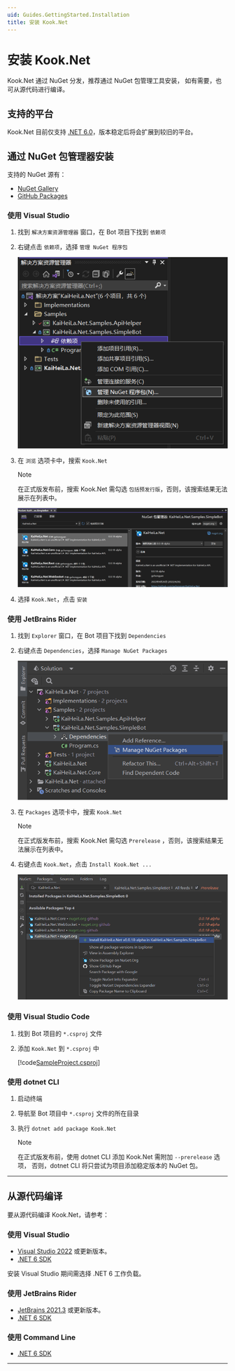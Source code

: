 ```yaml
---
uid: Guides.GettingStarted.Installation
title: 安装 Kook.Net
---
```


# 安装 Kook.Net

Kook.Net 通过 NuGet 分发，推荐通过 NuGet 包管理工具安装，
如有需要，也可从源代码进行编译。

## 支持的平台

Kook.Net 目前仅支持 [.NET 6.0]，版本稳定后将会扩展到较旧的平台。

[.NET 6.0]: https://docs.microsoft.com/en-us/dotnet/core/whats-new/dotnet-6

## 通过 NuGet 包管理器安装

支持的 NuGet 源有：

- [NuGet Gallery](https://nuget.org)
- [GitHub Packages](https://github.com/gehongyan?tab=packages&repo_name=Kook.Net)

### 使用 Visual Studio

1. 找到 `解决方案资源管理器` 窗口，在 Bot 项目下找到 `依赖项`
2. 右键点击 `依赖项`，选择 `管理 NuGet 程序包`

    ![img.png](images/install/install-vs-dependencies.png)

3. 在 `浏览` 选项卡中，搜索 `Kook.Net`

    > [!NOTE]
    > 在正式版发布前，搜索 Kook.Net 需勾选 `包括预发行版`，否则，该搜索结果无法展示在列表中。

    ![img.png](images/install/install-vs-nuget.png)

4. 选择 `Kook.Net`，点击 `安装`

### 使用 JetBrains Rider

1. 找到 `Explorer` 窗口，在 Bot 项目下找到 `Dependencies`
2. 右键点击 `Dependencies`，选择 `Manage NuGet Packages`

    ![img.png](images/install/install-rider-dependencies.png)

3. 在 `Packages` 选项卡中，搜索 `Kook.Net`

    > [!NOTE]
    > 在正式版发布前，搜索 Kook.Net 需勾选 `Prerelease` ，否则，该搜索结果无法展示在列表中。

4. 右键点击 `Kook.Net`，点击 `Install Kook.Net ...`

    ![img.png](images/install/install-rider-nuget.png)

### 使用 Visual Studio Code

1. 找到 Bot 项目的 `*.csproj` 文件
2. 添加 `Kook.Net` 到 `*.csproj` 中

    [!code[SampleProject.csproj](samples/project.xml)]

### 使用 dotnet CLI

1. 启动终端
2. 导航至 Bot 项目中 `*.csproj` 文件的所在目录
3. 执行 `dotnet add package Kook.Net`

    > [!NOTE]
    > 在正式版发布前，使用 dotnet CLI 添加 Kook.Net 需附加 `--prerelease` 选项，
    > 否则，dotnet CLI 将只尝试为项目添加稳定版本的 NuGet 包。

---

## 从源代码编译

要从源代码编译 Kook.Net，请参考：

### 使用 Visual Studio

- [Visual Studio 2022](https://visualstudio.microsoft.com/zh-hans/vs/) 或更新版本。
- [.NET 6 SDK]

安装 Visual Studio 期间需选择 .NET 6 工作负载。

### 使用 JetBrains Rider

- [JetBrains 2021.3](https://www.jetbrains.com.cn/rider/) 或更新版本。
- [.NET 6 SDK]

### 使用 Command Line

* [.NET 6 SDK]

---

[.NET 6 SDK]: https://dotnet.microsoft.com/download